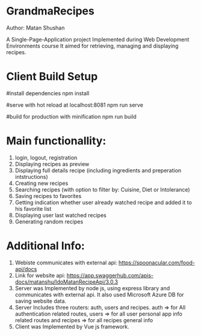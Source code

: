 # GrandmaRecipes
Author: Matan Shushan

A Single-Page-Application project Implemented during Web Development Environments course
It aimed for retrieving, managing and displaying recipes.

# Client Build Setup
#install dependencies
npm install

#serve with hot reload at localhost:8081
npm run serve

#build for production with minification
npm run build

# Main functionallity:
1. login, logout, registration
2. Displaying recipes as preview
3. Displaying full details recipe (including ingredients and preperation intstructions)
4. Creating new recipes
5. Searching recipes (with option to filter by: Cuisine, Diet or Intolerance)
6. Saving recipes to favorites
7. Getting indication whether user already watched recipe and added it to his favorite list
8. Displaying user last watched recipes
9. Generating random recipes

# Additional Info:
1. Webiste communicates with external api: https://spoonacular.com/food-api/docs
2. Link for website api: https://app.swaggerhub.com/apis-docs/matanshu/IdoMatanRecipeApi/3.0.3
3. Server was Implemented by node js, using express library and communicates with external api. It also used Microsoft Azure DB for saving website data.
4. Server Includes three routers: auth, users and recipes.
auth => for All authentication related routes, users => for all user personal app info related routes and recipes => for all recipes general info
4. Client was Implemented by Vue js framework.
